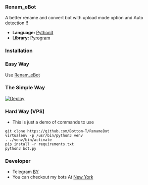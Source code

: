  ### Renam_eBot
A better rename and convert bot with upload mode option 
and Auto detection !!

* **Language:** [Python3](https://www.python.org)
* **Library:** [Pyrogram](https://docs.pyrogram.org)

### Installation

### Easy Way 
Use [Renam_eBot](https://t.me/Renam_eBot) 

### The Simple Way


[![Deploy](https://www.herokucdn.com/deploy/button.svg)](https://heroku.com/deploy?template=https://github.com/C2BoT/RenameBot)

### Hard Way (VPS)
* This is just a demo of commands to use
```
git clone https://github.com/Bottom-T/RenameBot
virtualenv -p /usr/bin/python3 venv
. ./venv/bin/activate
pip install -r requirements.txt
python3 bot.py
```

### Developer 
* Telegram [BY](https://t.me/TE_GitHub) 
* You can checkout my bots At [New York](https://t.me/us7a5)

